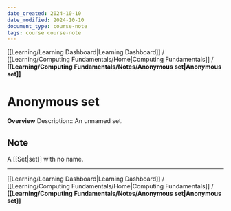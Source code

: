 ```yaml
---
date_created: 2024-10-10
date_modified: 2024-10-10
document_type: course-note
tags: course course-note
---
```

[[Learning/Learning Dashboard|Learning Dashboard]] / [[Learning/Computing Fundamentals/Home|Computing Fundamentals]] / **[[Learning/Computing Fundamentals/Notes/Anonymous set|Anonymous set]]**
# Anonymous set
**Overview**
Description:: An unnamed set.

## Note

A [[Set|set]] with no name.

---
[[Learning/Learning Dashboard|Learning Dashboard]] / [[Learning/Computing Fundamentals/Home|Computing Fundamentals]] / **[[Learning/Computing Fundamentals/Notes/Anonymous set|Anonymous set]]**